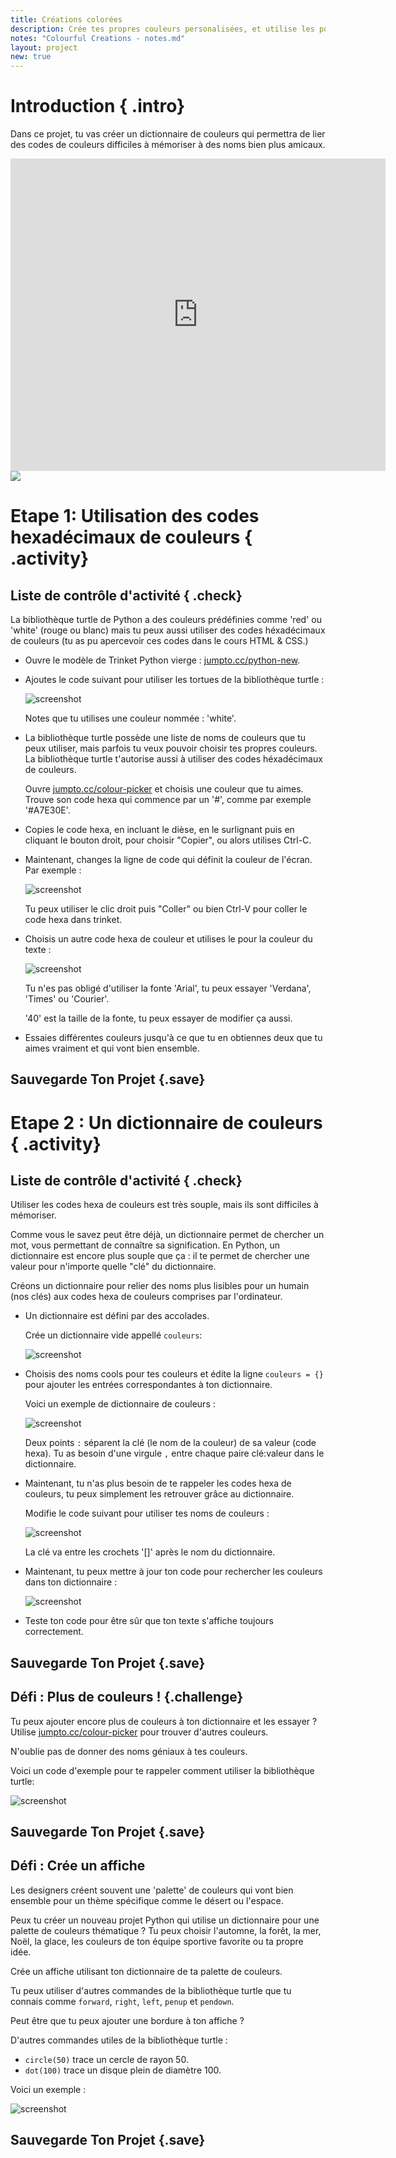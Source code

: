 ```yaml
---
title: Créations colorées
description: Crée tes propres couleurs personalisées, et utilise les pour créer un poster haut en couleurs. 
notes: "Colourful Creations - notes.md"
layout: project
new: true
---
```


# Introduction { .intro}

Dans ce projet, tu vas créer un dictionnaire de couleurs qui permettra de lier des codes de couleurs difficiles à mémoriser à des noms bien plus amicaux.

<div class="trinket">
  <iframe src="https://trinket.io/embed/python/41a99e668b?outputOnly=true&start=result" width="600" height="500" frameborder="0" marginwidth="0" marginheight="0" allowfullscreen>
  </iframe>
  <img src="images/colourful-finished.png">
</div>

# Etape 1: Utilisation des codes hexadécimaux de couleurs { .activity}

## Liste de contrôle d'activité { .check}

La bibliothèque turtle de Python a des couleurs prédéfinies comme 'red' ou 'white' (rouge ou blanc) mais tu peux aussi utiliser des codes héxadécimaux de couleurs (tu as pu apercevoir ces codes dans le cours HTML & CSS.) 

+ Ouvre le modèle de Trinket Python vierge : <a href="http://jumpto.cc/python-new" target="_blank">jumpto.cc/python-new</a>. 

+ Ajoutes le code suivant pour utiliser les tortues de la bibliothèque turtle :

    ![screenshot](images/colourful-setup.png)
    
    Notes que tu utilises une couleur nommée : 'white'.
    
+ La bibliothèque turtle possède une liste de noms de couleurs que tu peux utiliser, mais parfois tu veux pouvoir choisir tes propres couleurs. La bibliothèque turtle t'autorise aussi à utiliser des codes héxadécimaux de couleurs. 

  Ouvre <a href="http://jumpto.cc/colour-picker" target="_blank">jumpto.cc/colour-picker</a> et choisis une couleur que tu aimes. Trouve son code hexa qui commence par un '#', comme par exemple '#A7E30E'. 
  
+ Copies le code hexa, en incluant le dièse, en le surlignant puis en cliquant le bouton droit, pour choisir "Copier", ou alors utilises Ctrl-C. 
  
+ Maintenant, changes la ligne de code qui définit la couleur de l'écran. Par exemple :

   ![screenshot](images/colourful-background.png)
   
   Tu peux utiliser le clic droit puis "Coller" ou bien Ctrl-V pour coller le code hexa dans trinket. 
  
+ Choisis un autre code hexa de couleur et utilises le pour la couleur du texte :

   ![screenshot](images/colourful-write.png)
   
   Tu n'es pas obligé d'utiliser la fonte 'Arial', tu peux essayer 'Verdana', 'Times' ou 'Courier'.
   
   '40' est la taille de la fonte, tu peux essayer de modifier ça aussi. 
   
+ Essaies différentes couleurs jusqu'à ce que tu en obtiennes deux que tu aimes vraiment et qui vont bien ensemble. 


## Sauvegarde Ton Projet {.save}

# Etape 2 : Un dictionnaire de couleurs { .activity}

## Liste de contrôle d'activité { .check}
 
Utiliser les codes hexa de couleurs est très souple, mais ils sont difficiles à mémoriser.

Comme vous le savez peut être déjà, un dictionnaire permet de chercher un mot, vous permettant de connaître sa signification. En Python, un dictionnaire est encore plus souple que ça : il te permet de chercher une valeur pour n'importe quelle "clé" du dictionnaire.

Créons un dictionnaire pour relier des noms plus lisibles pour un humain (nos clés) aux codes hexa de couleurs comprises par l'ordinateur.

+ Un dictionnaire est défini par des accolades. 

  Crée un dictionnaire vide appellé `couleurs`:

   ![screenshot](images/colourful-dict.png)
   
+ Choisis des noms cools pour tes couleurs et édite la ligne `couleurs = {} ` pour ajouter les entrées correspondantes à ton dictionnaire. 

  Voici un exemple de dictionnaire de couleurs :

   ![screenshot](images/colourful-colours.png)
   
   Deux points `:` séparent la clé (le nom de la couleur) de sa valeur (code hexa). Tu as besoin d'une virgule `,` entre chaque paire clé:valeur dans le dictionnaire.

+ Maintenant, tu n'as plus besoin de te rappeler les codes hexa de couleurs, tu peux simplement les retrouver grâce au dictionnaire. 

  Modifie le code suivant pour utiliser tes noms de couleurs :
  
  ![screenshot](images/colourful-entries.png)
  
  La clé va entre les crochets '[]' après le nom du dictionnaire. 
  
+ Maintenant, tu peux mettre à jour ton code pour rechercher les couleurs dans ton dictionnaire :

  ![screenshot](images/colourful-use.png)
  
  
+ Teste ton code pour être sûr que ton texte s'affiche toujours correctement. 

## Sauvegarde Ton Projet {.save}

## Défi : Plus de couleurs ! {.challenge}

Tu peux ajouter encore plus de couleurs à ton dictionnaire et les essayer ? Utilise <a href="http://jumpto.cc/colour-picker" target="_blank">jumpto.cc/colour-picker</a> pour trouver d'autres couleurs. 

N'oublie pas de donner des noms géniaux à tes couleurs.

Voici un code d'exemple pour te rappeler comment utiliser la bibliothèque turtle:

![screenshot](images/colourful-challenge1.png)


## Sauvegarde Ton Projet {.save}

## Défi : Crée un affiche

Les designers créent souvent une 'palette' de couleurs qui vont bien ensemble pour un thème spécifique comme le désert ou l'espace. 

Peux tu créer un nouveau projet Python qui utilise un dictionnaire pour une palette de couleurs thématique ? Tu peux choisir l'automne, la forêt, la mer, Noël, la glace, les couleurs de ton équipe sportive favorite ou ta propre idée. 

Crée un affiche utilisant ton dictionnaire de ta palette de couleurs.

Tu peux utiliser d'autres commandes de la bibliothèque turtle que tu connais comme `forward`, `right`, `left`, `penup` et `pendown`. 

Peut être que tu peux ajouter une bordure à ton affiche ?

D'autres commandes utiles de la bibliothèque turtle :

+ `circle(50)` trace un cercle de rayon 50.
+ `dot(100)` trace un disque plein de diamètre 100. 
  
Voici un exemple :

![screenshot](images/colourful-finished.png)

## Sauvegarde Ton Projet {.save}


